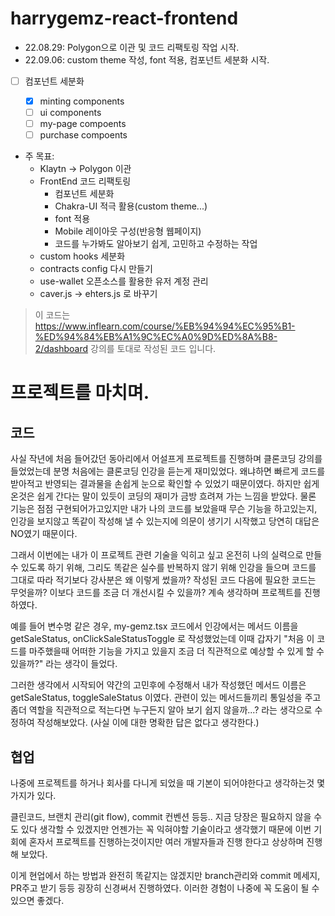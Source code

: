 # harrygemz-react-frontend

- 22.08.29: Polygon으로 이관 및 코드 리팩토링 작업 시작.
- 22.09.06: custom theme 작성, font 적용, 컴포넌트 세분화 시작.
- [ ] 컴포넌트 세분화

  - [x] minting components
  - [ ] ui components
  - [ ] my-page compoents
  - [ ] purchase compoents

- 주 목표:
  - Klaytn -> Polygon 이관
  - FrontEnd 코드 리팩토링
    - 컴포넌트 세분화
    - Chakra-UI 적극 활용(custom theme...)
    - font 적용
    - Mobile 레이아웃 구성(반응형 웹페이지)
    - 코드를 누가봐도 알아보기 쉽게, 고민하고 수정하는 작업
  - custom hooks 세분화
  - contracts config 다시 만들기
  - use-wallet 오픈소스를 활용한 유저 계정 관리
  - caver.js -> ehters.js 로 바꾸기

> 이 코드는 https://www.inflearn.com/course/%EB%94%94%EC%95%B1-%ED%94%84%EB%A1%9C%EC%A0%9D%ED%8A%B8-2/dashboard 강의를 토대로 작성된 코드 입니다.

# 프로젝트를 마치며.

## 코드

사실 작년에 처음 들어갔던 동아리에서 어설프게 프로젝트를 진행하며 클론코딩 강의를 들었었는데 분명 처음에는 클론코딩 인강을 듣는게 재미있었다. 왜냐하면 빠르게 코드를 받아적고 반영되는 결과물을 손쉽게 눈으로 확인할 수 있었기 때문이였다. 하지만 쉽게 온것은 쉽게 간다는 말이 있듯이 코딩의 재미가 금방 흐려져 가는 느낌을 받았다. 물론 기능은 점점 구현되어가고있지만 내가 나의 코드를 보았을때 무슨 기능을 하고있는지, 인강을 보지않고 똑같이 작성해 낼 수 있는지에 의문이 생기기 시작했고 당연히 대답은 NO였기 때문이다.

그래서 이번에는 내가 이 프로젝트 관련 기술을 익히고 싶고 온전히 나의 실력으로 만들 수 있도록 하기 위해, 그리도 똑같은 실수를 반복하지 않기 위해 인강을 들으며 코드를 그대로 따라 적기보다 강사분은 왜 이렇게 썼을까? 작성된 코드 다음에 필요한 코드는 무엇을까? 이보다 코드를 조금 더 개선시킬 수 있을까? 계속 생각하며 프로젝트를 진행하였다.

예를 들어 변수명 같은 경우, my-gemz.tsx 코드에서 인강에서는 메서드 이름을 getSaleStatus, onClickSaleStatusToggle 로 작성했었는데 이때 갑자기 "처음 이 코드를 마주했을때 어떠한 기능을 가지고 있을지 조금 더 직관적으로 예상할 수 있게 할 수 있을까?" 라는 생각이 들었다.

그러한 생각에서 시작되어 약간의 고민후에 수정해서 내가 작성했던 메서드 이름은 getSaleStatus, toggleSaleStatus 이였다. 관련이 있는 메서드들끼리 통일성을 주고 좀더 역할을 직관적으로 적는다면 누구든지 알아 보기 쉽지 않을까...? 라는 생각으로 수정하여 작성해보았다. (사실 이에 대한 명확한 답은 없다고 생각한다.)

## 협업

나중에 프로젝트를 하거나 회사를 다니게 되었을 때 기본이 되어야한다고 생각하는것 몇 가지가 있다.

클린코드, 브랜치 관리(git flow), commit 컨벤션 등등.. 지금 당장은 필요하지 않을 수 도 있다 생각할 수 있겠지만 언젠가는 꼭 익혀야할 기술이라고 생각했기 때문에 이번 기회에 혼자서 프로젝트를 진행하는것이지만 여러 개발자들과 진행 한다고 상상하며 진행 해 보았다.

이게 현업에서 하는 방법과 완전히 똑같지는 않겠지만 branch관리와 commit 메세지, PR주고 받기 등등 굉장히 신경써서 진행하였다. 이러한 경험이 나중에 꼭 도움이 될 수 있으면 좋겠다.
